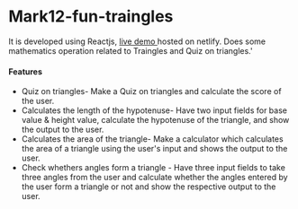 # Mark12-fun-traingles

It is developed using Reactjs, [live demo ](https://mark12-funwith-triangle.netlify.app/) hosted on netlify.
Does some mathematics operation related to Traingles and Quiz on triangles.'

#### Features

- Quiz on triangles- Make a Quiz on triangles and calculate the score of the user.
- Calculates the length of the hypotenuse- Have two input fields for base value & height value, calculate the hypotenuse of the triangle, and show the output to the user.
- Calculates the area of the triangle- Make a calculator which calculates the area of a triangle using the user's input and shows the output to the user.
- Check whethers angles form a triangle - Have three input fields to take three angles from the user and calculate whether the angles entered by the user form a triangle or not and show the respective output to the user.
